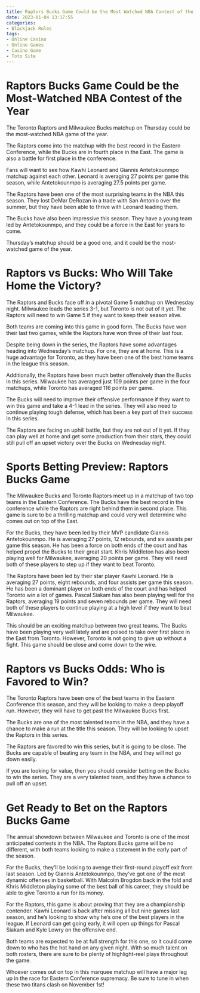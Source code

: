 ```yaml
---
title: Raptors Bucks Game Could be the Most Watched NBA Contest of the Year
date: 2023-01-04 13:17:55
categories:
- Blackjack Rules
tags:
- Online Casino
- Online Games
- Casino Game
- Toto Site
---
```



#  Raptors Bucks Game Could be the Most-Watched NBA Contest of the Year

The Toronto Raptors and Milwaukee Bucks matchup on Thursday could be the most-watched NBA game of the year.

The Raptors come into the matchup with the best record in the Eastern Conference, while the Bucks are in fourth place in the East. The game is also a battle for first place in the conference.

Fans will want to see how Kawhi Leonard and Giannis Antetokounmpo matchup against each other. Leonard is averaging 27 points per game this season, while Antetokounmpo is averaging 27.5 points per game.

The Raptors have been one of the most surprising teams in the NBA this season. They lost DeMar DeRozan in a trade with San Antonio over the summer, but they have been able to thrive with Leonard leading them.

The Bucks have also been impressive this season. They have a young team led by Antetokounmpo, and they could be a force in the East for years to come.

Thursday’s matchup should be a good one, and it could be the most-watched game of the year.

#  Raptors vs Bucks: Who Will Take Home the Victory?

The Raptors and Bucks face off in a pivotal Game 5 matchup on Wednesday night. Milwaukee leads the series 3-1, but Toronto is not out of it yet. The Raptors will need to win Game 5 if they want to keep their season alive.

Both teams are coming into this game in good form. The Bucks have won their last two games, while the Raptors have won three of their last four.

Despite being down in the series, the Raptors have some advantages heading into Wednesday’s matchup. For one, they are at home. This is a huge advantage for Toronto, as they have been one of the best home teams in the league this season.

Additionally, the Raptors have been much better offensively than the Bucks in this series. Milwaukee has averaged just 109 points per game in the four matchups, while Toronto has averaged 116 points per game.

The Bucks will need to improve their offensive performance if they want to win this game and take a 4-1 lead in the series. They will also need to continue playing tough defense, which has been a key part of their success in this series.

The Raptors are facing an uphill battle, but they are not out of it yet. If they can play well at home and get some production from their stars, they could still pull off an upset victory over the Bucks on Wednesday night.

#  Sports Betting Preview: Raptors Bucks Game

The Milwaukee Bucks and Toronto Raptors meet up in a matchup of two top teams in the Eastern Conference. The Bucks have the best record in the conference while the Raptors are right behind them in second place. This game is sure to be a thrilling matchup and could very well determine who comes out on top of the East.

For the Bucks, they have been led by their MVP candidate Giannis Antetokounmpo. He is averaging 27 points, 12 rebounds, and six assists per game this season. He has been a force on both ends of the court and has helped propel the Bucks to their great start. Khris Middleton has also been playing well for Milwaukee, averaging 20 points per game. They will need both of these players to step up if they want to beat Toronto.

The Raptors have been led by their star player Kawhi Leonard. He is averaging 27 points, eight rebounds, and four assists per game this season. He has been a dominant player on both ends of the court and has helped Toronto win a lot of games. Pascal Siakam has also been playing well for the Raptors, averaging 19 points and seven rebounds per game. They will need both of these players to continue playing at a high level if they want to beat Milwaukee.

This should be an exciting matchup between two great teams. The Bucks have been playing very well lately and are poised to take over first place in the East from Toronto. However, Toronto is not going to give up without a fight. This game should be close and come down to the wire.

#  Raptors vs Bucks Odds: Who is Favored to Win?

The Toronto Raptors have been one of the best teams in the Eastern Conference this season, and they will be looking to make a deep playoff run. However, they will have to get past the Milwaukee Bucks first.

The Bucks are one of the most talented teams in the NBA, and they have a chance to make a run at the title this season. They will be looking to upset the Raptors in this series.

The Raptors are favored to win this series, but it is going to be close. The Bucks are capable of beating any team in the NBA, and they will not go down easily.

If you are looking for value, then you should consider betting on the Bucks to win the series. They are a very talented team, and they have a chance to pull off an upset.

#  Get Ready to Bet on the Raptors Bucks Game

The annual showdown between Milwaukee and Toronto is one of the most anticipated contests in the NBA. The Raptors Bucks game will be no different, with both teams looking to make a statement in the early part of the season.

For the Bucks, they’ll be looking to avenge their first-round playoff exit from last season. Led by Giannis Antetokounmpo, they’ve got one of the most dynamic offenses in basketball. With Malcolm Brogdon back in the fold and Khris Middleton playing some of the best ball of his career, they should be able to give Toronto a run for its money.

For the Raptors, this game is about proving that they are a championship contender. Kawhi Leonard is back after missing all but nine games last season, and he’s looking to show why he’s one of the best players in the league. If Leonard can get going early, it will open up things for Pascal Siakam and Kyle Lowry on the offensive end.

Both teams are expected to be at full strength for this one, so it could come down to who has the hot hand on any given night. With so much talent on both rosters, there are sure to be plenty of highlight-reel plays throughout the game.

Whoever comes out on top in this marquee matchup will have a major leg up in the race for Eastern Conference supremacy. Be sure to tune in when these two titans clash on November 1st!